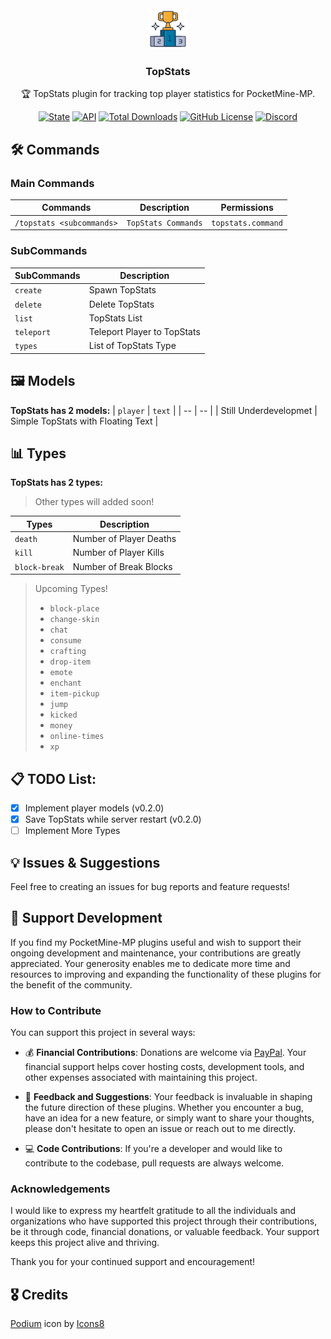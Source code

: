 </br>

<div align="center">

<img src="assets/icon.png">

<h3 align="center">TopStats</h4>

<p align="center">
🏆 TopStats plugin for tracking top player statistics for PocketMine-MP.

[![State](https://poggit.pmmp.io/shield.state/TopStats)](https://poggit.pmmp.io/p/TopStats) [![API](https://poggit.pmmp.io/shield.api/TopStats)](https://poggit.pmmp.io/p/TopStats) [![Total Downloads](https://poggit.pmmp.io/shield.dl.total/TopStats)](https://poggit.pmmp.io/p/TopStats) [![GitHub License](https://img.shields.io/github/license/nicholass003/TopStats)](LICENSE) [![Discord](https://img.shields.io/discord/1230982180742631457?logo=discord&logoColor=white&color=5865F2)](https://discord.gg/EEJK2vxtCp) 

</p>

</div>

## 🛠️ Commands
### Main Commands
| Commands                                      | Description                                      | Permissions                 |
| --------------------------------------------- | ------------------------------------------------ | --------------------------- |
| `/topstats <subcommands>` | `TopStats Commands` | `topstats.command` |

### SubCommands
| SubCommands | Description |
|----- | --------|
|`create` |  Spawn TopStats |
|`delete` | Delete TopStats |
|`list` | TopStats List |
|`teleport` | Teleport Player to TopStats |
|`types` | List of TopStats Type |

## 🖼️ Models

**TopStats has 2 models:**
| `player` | `text` |
| -- | -- |
| Still Underdevelopmet | Simple TopStats with Floating Text |

## 📊 Types
**TopStats has 2 types:**

>Other types will added soon!

| Types | Description |
| -- | -- |
| `death` | Number of Player Deaths |
| `kill` | Number of Player Kills |
| `block-break` | Number of Break Blocks |

>Upcoming Types!
> - `block-place`
> - `change-skin`
> - `chat`
> - `consume`
> - `crafting`
> - `drop-item`
> - `emote`
> - `enchant`
> - `item-pickup`
> - `jump`
> - `kicked`
> - `money`
> - `online-times`
> - `xp`

## 📋 TODO List:

- [x] Implement player models (v0.2.0)
- [x] Save TopStats while server restart (v0.2.0)
- [ ] Implement More Types

## 💡 Issues & Suggestions

Feel free to creating an issues for bug reports and feature requests!

## 🌟 Support Development

If you find my PocketMine-MP plugins useful and wish to support their ongoing development and maintenance, your contributions are greatly appreciated. Your generosity enables me to dedicate more time and resources to improving and expanding the functionality of these plugins for the benefit of the community.

### How to Contribute

You can support this project in several ways:

- 💰 **Financial Contributions**: Donations are welcome via [PayPal](https://paypal.me/FireRashkar). Your financial support helps cover hosting costs, development tools, and other expenses associated with maintaining this project.
  
- 📝 **Feedback and Suggestions**: Your feedback is invaluable in shaping the future direction of these plugins. Whether you encounter a bug, have an idea for a new feature, or simply want to share your thoughts, please don't hesitate to open an issue or reach out to me directly.
  
- 💻 **Code Contributions**: If you're a developer and would like to contribute to the codebase, pull requests are always welcome.
  
### Acknowledgements

I would like to express my heartfelt gratitude to all the individuals and organizations who have supported this project through their contributions, be it through code, financial donations, or valuable feedback. Your support keeps this project alive and thriving.

Thank you for your continued support and encouragement!

## 🎖️ Credits
<a target="_blank" href="https://icons8.com/icon/CJOznVjwe3u5/podium">Podium</a> icon by <a target="_blank" href="https://icons8.com">Icons8</a>